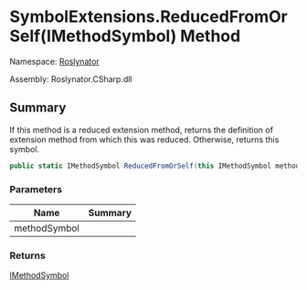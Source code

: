 # SymbolExtensions\.ReducedFromOrSelf\(IMethodSymbol\) Method

Namespace: [Roslynator](../../README.md)

Assembly: Roslynator\.CSharp\.dll

## Summary

If this method is a reduced extension method, returns the definition of extension method from which this was reduced\. Otherwise, returns this symbol\.

```csharp
public static IMethodSymbol ReducedFromOrSelf(this IMethodSymbol methodSymbol)
```

### Parameters

| Name | Summary |
| ---- | ------- |
| methodSymbol | |

### Returns

[IMethodSymbol](https://docs.microsoft.com/en-us/dotnet/api/microsoft.codeanalysis.imethodsymbol)



